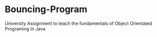 # Bouncing-Program
University Assignment to teach the fundamentals of Object Orientated Programing in Java
